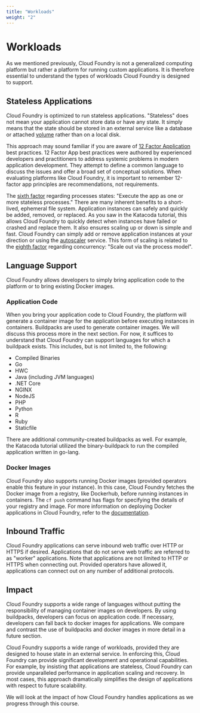 ```yaml
---
title: "Workloads"
weight: "2"
---
```


# Workloads

As we mentioned previously, Cloud Foundry is not a generalized computing platform but rather a platform for running custom applications. It is therefore essential to understand the types of workloads Cloud Foundry is designed to support.

## Stateless Applications

Cloud Foundry is optimized to run stateless applications. "Stateless" does not mean your application cannot store data or have any state. It simply means that the state should be stored in an external service like a database or attached [volume](https://docs.cloudfoundry.org/devguide/services/using-vol-services.html) rather than on a local disk. 

This approach may sound familiar if you are aware of [12 Factor Application](https://12factor.net) best practices. 12 Factor App best practices were authored by experienced developers and practitioners to address systemic problems in modern application development. They attempt to define a common language to discuss the issues and offer a broad set of conceptual solutions. When evaluating platforms like Cloud Foundry, it is important to remember 12-factor app principles are recommendations, not requirements. 

The [sixth factor](https://12factor.net/processes) regarding processes states: "Execute the app as one or more stateless processes." There are many inherent benefits to a short-lived, ephemeral file system. Application instances can safely and quickly be added, removed, or replaced. As you saw in the Katacoda tutorial, this allows Cloud Foundry to quickly detect when instances have failed or crashed and replace them. It also ensures scaling up or down is simple and fast. Cloud Foundry can simply add or remove application instances at your direction or using the [autoscaler](https://github.com/cloudfoundry/app-autoscaler) service. This form of scaling is related to the [eighth factor](https://12factor.net/concurrency) regarding concurrency: "Scale out via the process model".

## Language Support

Cloud Foundry allows developers to simply bring application code to the platform or to bring existing Docker images.

### Application Code

When you bring your application code to Cloud Foundry, the platform will generate a container image for the application before executing instances in containers. Buildpacks are used to generate container images. We will discuss this process more in the next section. For now, it suffices to understand that Cloud Foundry can support languages for which a buildpack exists. This includes, but is not limited to, the following:

- Compiled Binaries
- Go
- HWC
- Java (including JVM languages)
- .NET Core
- NGINX
- NodeJS
- PHP
- Python
- R
- Ruby
- Staticfile

There are additional community-created buildpacks as well. For example, the Katacoda tutorial utilized the binary-buildpack to run the compiled application written in go-lang.

### Docker Images

Cloud Foundry also supports running Docker images (provided operators enable this feature in your instance). In this case, Cloud Foundry fetches the Docker image from a registry, like Dockerhub, before running instances in containers. The `cf push` command has flags for specifying the details of your registry and image. For more information on deploying Docker applications in Cloud Foundry, refer to the [documentation](https://docs.cloudfoundry.org/devguide/deploy-apps/push-docker.html).


## Inbound Traffic

Cloud Foundry applications can serve inbound web traffic over HTTP or HTTPS if desired. Applications that do not serve web traffic are referred to as "worker" applications. Note that applications are not limited to HTTP or HTTPS when connecting out. Provided operators have allowed it, applications can connect out on any number of additional protocols.


## Impact

Cloud Foundry supports a wide range of languages without putting the responsibility of managing container images on developers. By using buildpacks, developers can focus on application code. If necessary, developers can fall back to docker images for applications. We compare and contrast the use of buildpacks and docker images in more detail in a future section.

Cloud Foundry supports a wide range of workloads, provided they are designed to house state in an external service. In enforcing this, Cloud Foundry can provide significant development and operational capabilities. For example, by insisting that applications are stateless, Cloud Foundry can provide unparalleled performance in application scaling and recovery. In most cases, this approach dramatically simplifies the design of applications with respect to future scalability.

We will look at the impact of how Cloud Foundry handles applications as we progress through this course.
